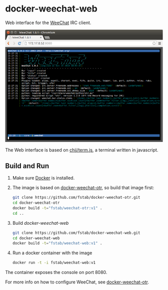 docker-weechat-web
==================

Web interface for the [WeeChat](https://weechat.org) IRC client.

![WeeChat Web interface](screenshot.png?raw=true "WeeChat Web interface")

The Web interface is based on [chjj/term.js](https://github.com/chjj/term.js), a terminal written in javascript.

Build and Run
-------------

1. Make sure [Docker](https://www.docker.com) is installed.

2. The image is based on [docker-weechat-otr](https://github.com/fstab/docker-weechat-otr), so build that image first:

   ```bash
   git clone https://github.com/fstab/docker-weechat-otr.git
   cd docker-weechat-otr
   docker build -t="fstab/weechat-otr:v1" .
   cd ..
   ```

3. Build _docker-weechat-web_

   ```bash
   git clone https://github.com/fstab/docker-weechat-web.git
   cd docker-weechat-web
   docker build -t="fstab/weechat-web:v1" .
   ```

4. Run a docker container with the image

   ```bash
   docker run -t -i fstab/weechat-web:v1
   ```

The container exposes the console on port 8080.

For more info on how to configure WeeChat, see [docker-weechat-otr](https://github.com/fstab/docker-weechat-otr).
